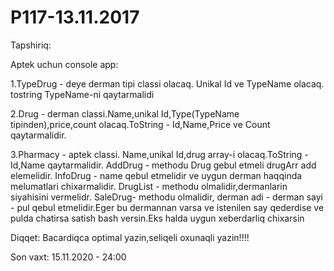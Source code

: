# P117-13.11.2017


Tapshiriq:

Aptek uchun console app:

1.TypeDrug - deye derman tipi classi olacaq. Unikal Id ve TypeName olacaq. tostring TypeName-ni qaytarmalidi

2.Drug - derman classi.Name,unikal Id,Type(TypeName tipinden),price,count olacaq.ToString - Id,Name,Price ve Count qaytarmalidir.

3.Pharmacy - aptek classi.
Name,unikal Id,drug array-i olacaq.ToString - Id,Name qaytarmalidir. 
AddDrug - methodu Drug gebul etmeli drugArr add elemelidir. 
InfoDrug - name qebul etmelidir ve uygun derman haqqinda melumatlari chixarmalidir.
DrugList - methodu olmalidir,dermanlarin siyahisini vermelidr.
SaleDrug- methodu olmalidir, derman adi - derman sayi - pul qebul etmelidir.Eger bu dermannan varsa ve istenilen say qederdise ve pulda chatirsa satish bash versin.Eks halda uygun xeberdarliq chixarsin

Diqqet: Bacardiqca optimal yazin,seliqeli oxunaqli yazin!!!!

Son vaxt: 15.11.2020 - 24:00
